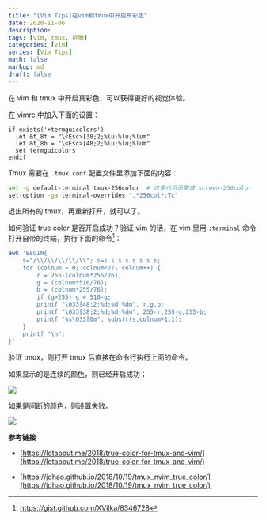 ```yaml
---
title: "[Vim Tips]在vim和tmux中开启真彩色"
date: 2020-11-06 
description:
tags: [vim, tmux, 折腾]
categories: [vim]
series: [Vim Tips]
math: false
markup: md
draft: false
---
```


在 vim 和 tmux 中开启真彩色，可以获得更好的视觉体验。

在 vimrc 中加入下面的设置：

```vimscipt
if exists('+termguicolors')
  let &t_8f = "\<Esc>[38;2;%lu;%lu;%lum"
  let &t_8b = "\<Esc>[48;2;%lu;%lu;%lum"
  set termguicolors
endif
`````````

Tmux 需要在 `.tmux.conf` 配置文件里添加下面的内容：

```bash
set -g default-terminal tmux-256color  # 这里也可设置成 screen-256color
set-option -ga terminal-overrides ",*256col*:Tc"
```

退出所有的 tmux，再重新打开，就可以了。

如何验证 true color 是否开启成功？验证 vim 的话，在 vim 里用 `:terminal` 命令打开自带的终端，执行下面的命令[^1]：

```bash
awk 'BEGIN{
    s="/\\/\\/\\/\\/\\"; s=s s s s s s s s;
    for (colnum = 0; colnum<77; colnum++) {
        r = 255-(colnum*255/76);
        g = (colnum*510/76);
        b = (colnum*255/76);
        if (g>255) g = 510-g;
        printf "\033[48;2;%d;%d;%dm", r,g,b;
        printf "\033[38;2;%d;%d;%dm", 255-r,255-g,255-b;
        printf "%s\033[0m", substr(s,colnum+1,1);
    }
    printf "\n";
}'
```

验证 tmux，则打开 tmux 后直接在命令行执行上面的命令。

如果显示的是连续的颜色，则已经开启成功；

![](https://res.cloudinary.com/dny1wymwm/image/upload/v1604978492/true_color_wsl_fyxv15.png)

如果是间断的颜色，则设置失败。

![](https://res.cloudinary.com/dny1wymwm/image/upload/v1604978492/no_true_color_qcgnc1.png)

**参考链接**

- [https://lotabout.me/2018/true-color-for-tmux-and-vim/](https://lotabout.me/2018/true-color-for-tmux-and-vim/)

- [https://jdhao.github.io/2018/10/19/tmux_nvim_true_color/](https://jdhao.github.io/2018/10/19/tmux_nvim_true_color/)

[^1]: https://gist.github.com/XVilka/8346728
